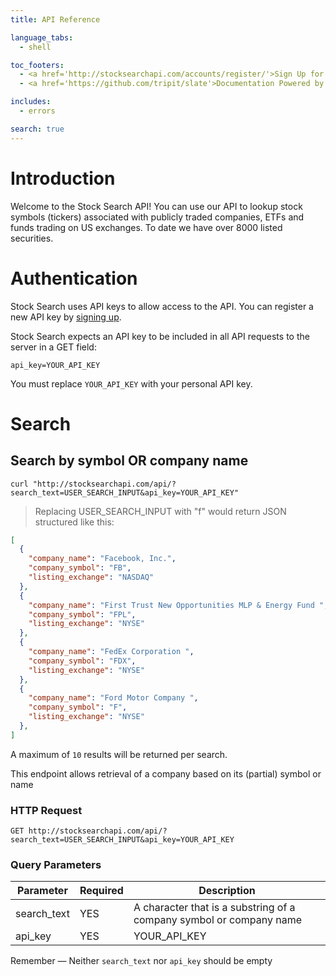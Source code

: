 ```yaml
---
title: API Reference

language_tabs:
  - shell

toc_footers:
  - <a href='http://stocksearchapi.com/accounts/register/'>Sign Up for a Developer Key</a>
  - <a href='https://github.com/tripit/slate'>Documentation Powered by Slate</a>

includes:
  - errors

search: true
---
```


# Introduction

Welcome to the Stock Search API! You can use our API to lookup stock symbols (tickers) associated with publicly traded companies, ETFs and funds trading on US exchanges.  To date we have over 8000 listed securities.

# Authentication

Stock Search uses API keys to allow access to the API. You can register a new API key by [signing up](http://stocksearchapi.com/accounts/register/).

Stock Search expects an API key to be included in all API requests to the server in a GET field:

`api_key=YOUR_API_KEY`

<aside class="notice">
You must replace <code>YOUR_API_KEY</code> with your personal API key.
</aside>

# Search

## Search by symbol OR company name

```shell
curl "http://stocksearchapi.com/api/?search_text=USER_SEARCH_INPUT&api_key=YOUR_API_KEY"
```

> Replacing USER_SEARCH_INPUT with "f" would return JSON structured like this:

```json
[
  {
    "company_name": "Facebook, Inc.",
    "company_symbol": "FB",
    "listing_exchange": "NASDAQ"
  },
  {
    "company_name": "First Trust New Opportunities MLP & Energy Fund ",
    "company_symbol": "FPL",
    "listing_exchange": "NYSE"
  },
  {
    "company_name": "FedEx Corporation ",
    "company_symbol": "FDX",
    "listing_exchange": "NYSE"
  },
  {
    "company_name": "Ford Motor Company ",
    "company_symbol": "F",
    "listing_exchange": "NYSE"
  },
]
```

<aside class="notice">
A maximum of <code>10</code> results will be returned per search.
</aside>

This endpoint allows retrieval of a company based on its (partial) symbol or name

### HTTP Request

`GET http://stocksearchapi.com/api/?search_text=USER_SEARCH_INPUT&api_key=YOUR_API_KEY`

### Query Parameters

Parameter | Required | Description
--------- | ------- | -----------
search_text | YES | A character that is a substring of a company symbol or company name
api_key | YES | YOUR_API_KEY

<aside class="warning">
Remember — Neither <code>search_text</code> nor <code>api_key</code> should be empty
</aside>


